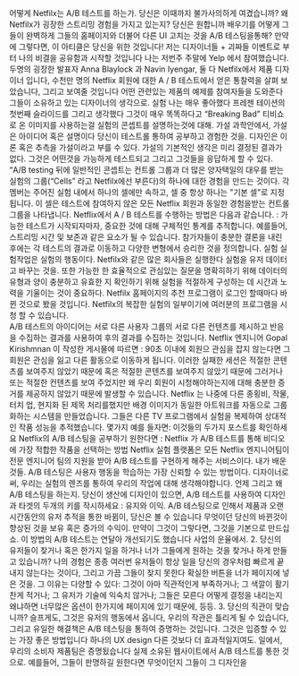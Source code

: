 어떻게 Netfilx는 A/B 테스트를 하는가.
당신은 이때까지 불가사의하게 여겼습니까? 왜 Netfilx가 굉장한 스트리밍 경험을 가지고 있는지?
당신은 원합니까 배우기를 어떻게 그들이 완벽하게 그들의 홈페이지와 더불어 다른 UI 고치는 것을 A/B 테스팅을통해? 만약에 그렇다면, 이 아티클은 당신을 위한 것입니다!
저는 디자이너들 + 괴짜들 이벤트로 부터 나의 비결을 공유함과 시작할 것입니다 나는 저번주 주말에 Yelp 에서 참여했습니다. 두명의 굉장한 발표자 Anna Blaylock 과 Navin Iyengar, 둘 다 Netfilx에서 제품 디자이너 입니다, 수천만 명의 Netflix 회원에 대한 A / B 테스트에서 얻은 통찰력을 살펴 보았습니다, 그리고 보여줄 것입니다 어떤 관련있는 제품의 예제를 참여자들을 도와준다 그들이 소유하고 있는 디자이너의 생각으로.
실험
나는 매우 좋아했다 프레젠 테이션의 첫번째 슬라이드를 그리고 생각했다 그것이 매우 똑똑하다고 “Breaking Bad” 티비쇼로 온 이미지를 사용하는걸 실험의 콘셉트를 설명하는것에 대해.
가설
과학안에서, 가설은 아이디어 혹은 설명이다 당신이 테스트롤 통하여 공부하고 경험한 것을. 디자인은 이론 혹은 추측을 가설이라고 부를 수 있다.
가설의 기본적인 생각은 미리 결정된 결과가 없다. 그것은 어떤것을 가능하게 테스트되고 그리고 그것들을 응답하게 할 수 있다.
“A/B testing 뒤에 일반적인 콘셉트는 컨트롤 그룹과 더 많은 양자택일의 대우를 받는 실험의 그룹(“Cells” 라고 Netfilx에선 부른다)의 하나에 대한 경험을 만드는 것이다.
각 멤버는 주어진 실험 내에서 하나의 셀에만 속하고, 셀 중  항상 하나는 "기본 셀"로 지정됩니다. 이 셀은 테스트에 참여하지 않은 모든 Netflix 회원과 동일한 경험을받는 컨트롤 그룹을 나타냅니다.
Netflix에서 A / B 테스트를 수행하는 방법은 다음과 같습니다. : 가능한 테스트가 시작되자마자, 중요한 것에 대해 구체적인 통계를 추적합니다. 예를들어, 스트리밍 시간 및 보존과 같은 요소가 될 수 있습니다.
참가자들이 충분한 결론을 내린 후에는 각 테스트의 결과로 이동하고 다양한 변형에서 승리한 것을 정의합니다.
실험
실험작업은 실험의 행동이다. Netfilx와 같은 많은 회사들은 실행한다 실험을 유저 데이터고 바꾸는 것을. 또한 가능한 한 효율적으로 관심있는 질문을 명확히하기 위해 데이터의 유형과 양이 충분하고 유효한 지 확인하기 위해 실험을 적절하게 구성하는 데 시간과 노력을 기울이는 것이 중요하다.
Netfilx 홈페이지의 추천 프로그램이 로그인 할때마다 바뀐 것으로 봤을 것입니다. Netfilx의 복잡한 실험의 일부이기에 여러분의 프로그램을 시청 할 수 있습니다.  
A/B 테스트의 아이디어는 서로 다른 사용자 그룹의 서로 다른 컨텐츠를 제시하고 반응을 수집하는 결과를 사용하여 후의 결과를 수집하는 것입니다. Netflix 엔지니어 Gopal Kirishmnan 이 작성한 게시물에 따르면 : 
90초 이내에 회원으 관심을 잡지 않는다면 그 회원은 관심을 잃고 다른 활동으로 이동하게 됩니다.
이러한 실패한 세션은 적절한 콘텐츠를 보여주지 않았기 때문에 혹은 적절한 콘텐츠를 보여주지 않았기 때문에 그러거나 또는 적절한 컨텐츠를 보여 주었지만 왜 우리 회원이 시청해야하는지에 대해 충분한 증거를 제공하지 않았기 때문에 발생할 수 있습니다.
Netflix 는 나중에 다른 종횡비, 작물, 터치 업, 현지화 된 제목 처리를했지만 배경 이미지가 동일한 아트워크를 자동으로 그룹화하는 시스템을 만들었습니다. 그들은 다른 TV 프로그램에서 실험을 복제하여 상대적인 작품 성능을 추적했습니다. 몇가지 예를 들자면:
이것들의 두가지 포스트를 확인하세요 Netflix의 A/B 테스팅을 공부하기 원한다면 :
Netflix 가 A/B 테스트를 통해 비디오에 가장 적합한 작품을 선택하는 방법
Netflix 실험 플랫폼은 모든 Netflix 엔지니어팀이 전문 엔지니어 팀의 지원을 받아 A/B 테스트를 구현하게 해주는 서비스이다.
내가 배운 것들.
A/B 테스팅은 사용자 행동을 학습하는 가장 신뢰할 수 있는 방법이다. 디자이너로써, 우리는 실험의 렌즈를 통하여 우리의 작업에 대해 생각해야합니다.
언제 그리고 왜 A/B 테스팅을 하는지.
당신이 생산에 디자인이 있으면, A/B 테스트를 사용하여 디자인과  타겟의 두개의 키를 작시하세요 : 유지와 이익. A/B 테스팅으로 인해서 제품과 오랜시간동안의 유저 추적을 통한 바뀜이, 당신은 볼 수 있습니다 무엇이던 당신의 바뀐것이 향상된 것을 보유 혹은 증가의 수익이. 만약이 그것이  그렇다면, 그것을 기본으로 만드십쇼. 이 방법의 A/B 테스트는 연달아 개선되기도 했습니다 사업의 운율에서.
       2.  당신의 유저들이 찾거나 혹은 한가지 일을 하거나 너가 그들에게 원하는 것을 찾거나 하게 만들고 있습니까?
나의 경험은 종종 여러번 유저들이 항상 일을 당신의 경우처럼 빠르게 끝내지 않는다는 것이다, 그리고 가끔 그들이 찾지 못한다 확실한 버튼을 너가 페이지에 넣은 것을. 그 이유는 다양할 수 있다: 그것이 아마 직관적인게 부족하거나; 그 색깔이 활기찬게 적거나; 그 유저가 기술에 익숙치 않거나; 그들은 모른다 어떻게 결정을 내리는지 왜냐하면 너무많은 옵션이 한가지에 페이지에 있기 때문에, 등등.
       3. 당신의 직관이 맞습니까?
슬프게도, 그것은 유저의 행동에서 옵니다, 우리의 작관은 틀리게 될 수 있습니다, 그리고 유일한 해결책은 A/B 테스팅을 통하여 증명하는 것입니다. 그것은 입증할 수 있는 가장 좋은 방법입니다 하나의 UX design 다른 것보다 더 효과적일지여도. 일에서, 우리의 소비자 제품팀은 증명됬습니다 실제 소유된 웹사이트에서 A/B 테스트를 통한 것으로. 예를들어, 그들이 판명하길 원한다면 무엇이던지 그들이 그 디자인을 
